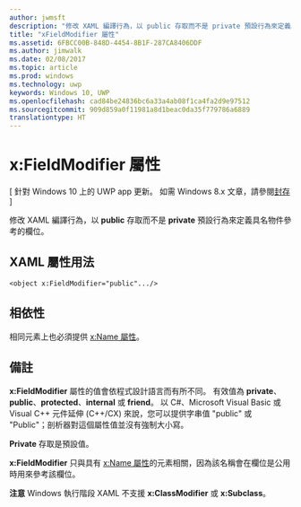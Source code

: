 ```yaml
---
author: jwmsft
description: "修改 XAML 編譯行為，以 public 存取而不是 private 預設行為來定義具名物件參考的欄位。"
title: "xFieldModifier 屬性"
ms.assetid: 6FBCC00B-848D-4454-8B1F-287CA8406DDF
ms.author: jimwalk
ms.date: 02/08/2017
ms.topic: article
ms.prod: windows
ms.technology: uwp
keywords: Windows 10, UWP
ms.openlocfilehash: cad84be24836bc6a33a4ab08f1ca4fa2d9e97512
ms.sourcegitcommit: 909d859a0f11981a8d1beac0da35f779786a6889
translationtype: HT
---
```

# <a name="xfieldmodifier-attribute"></a>x:FieldModifier 屬性

\[ 針對 Windows 10 上的 UWP app 更新。 如需 Windows 8.x 文章，請參閱[封存](http://go.microsoft.com/fwlink/p/?linkid=619132) \]

修改 XAML 編譯行為，以 **public** 存取而不是 **private** 預設行為來定義具名物件參考的欄位。

## <a name="xaml-attribute-usage"></a>XAML 屬性用法

``` syntax
<object x:FieldModifier="public".../>
```

## <a name="dependencies"></a>相依性

相同元素上也必須提供 [x:Name 屬性](x-name-attribute.md)。

## <a name="remarks"></a>備註

**x:FieldModifier** 屬性的值會依程式設計語言而有所不同。 有效值為 **private**、**public**、**protected**、**internal** 或 **friend**。 以 C#、Microsoft Visual Basic 或 Visual C++ 元件延伸 (C++/CX) 來說，您可以提供字串值 "public" 或 "Public"；剖析器對這個屬性值並沒有強制大小寫。

**Private** 存取是預設值。

**x:FieldModifier** 只與具有 [x:Name 屬性](x-name-attribute.md)的元素相關，因為該名稱會在欄位是公用時用來參考該欄位。

**注意** Windows 執行階段 XAML 不支援 **x:ClassModifier** 或 **x:Subclass**。

